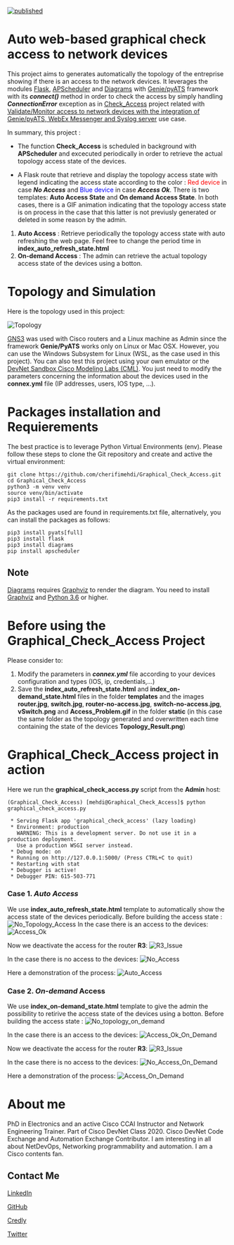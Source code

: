 [![published](https://static.production.devnetcloud.com/codeexchange/assets/images/devnet-published.svg)](https://developer.cisco.com/codeexchange/github/repo/cherifimehdi/Graphical_Check_Access)

# Auto web-based graphical check access to network devices

This project aims to generates automatically the topology of the entreprise showing if there is an access to the network devices. It leverages the modules [Flask](https://flask.palletsprojects.com/en/2.0.x/), [APScheduler](https://apscheduler.readthedocs.io/en/3.x/) and [Diagrams](https://diagrams.mingrammer.com/) with [Genie/pyATS](https://pubhub.devnetcloud.com/media/genie-docs/docs/cookbooks/index.html) framework with its ___connect()___ method in order to check the access by simply handling ___ConnectionError___ exception as in [Check_Access](https://developer.cisco.com/codeexchange/github/repo/cherifimehdi/Check_Access) project related with [Validate/Monitor access to network devices with the integration of Genie/pyATS, WebEx Messenger and Syslog server](https://developer.cisco.com/network-automation/detail/31f2a492-d5b7-11eb-95a0-c6918c6fb71b/) use case.

In summary, this project : 
- The function __Check_Access__ is scheduled in background with __APScheduler__ and excecuted periodically in order to retrieve the actual topology access state of the devices.

- A Flask route that retrieve and display the topology access state with legend indicating the access state according to the color : <span style="color:red">Red device</span> in case ___No Access___ and <span style="color:blue">Blue device</span> in case ___Access Ok___. There is two templates: __Auto Access State__ and __On demand Access State__. In both cases, there is a GIF animation indicating that the topology access state is on process in the case that this latter is not previusly generated or deleted in some reason by the admin.
1. __Auto Access__ : Retrieve periodically the topology access state with auto refreshing the web page. Feel free to change the period time in __index_auto_refresh_state.html__
2. __On-demand Access__ : The admin can retrieve the actual topology access state of the devices using a botton. 

# Topology and Simulation

Here is the topology used in this project:

![Topology](./Images/Topology.png)


[GNS3](https://gns3.com/) was used with Cisco routers and a Linux machine as Admin since the framework __Genie/PyATS__ works only on Linux or Mac OSX. However, you can use the Windows Subsystem for Linux (WSL, as the case used in this project). You can also test this project using your own emulator or the [DevNet Sandbox Cisco Modeling Labs (CML)](https://devnetsandbox.cisco.com/RM/Topology). You just need to modify the parameters concerning the information about the devices used in the __connex.yml__ file (IP addresses, users, IOS type, ...).

 
# Packages installation and Requierements

The best practice is to leverage Python Virtual Environments (env). Please follow these steps to clone the Git repository and create and active the virtual environment:

```
git clone https://github.com/cherifimehdi/Graphical_Check_Access.git
cd Graphical_Check_Access
python3 -m venv venv
source venv/bin/activate
pip3 install -r requirements.txt
```
   
As the packages used are found in requirements.txt file, alternatively, you can install the packages as follows:

```
pip3 install pyats[full]
pip3 install flask
pip3 install diagrams
pip install apscheduler
```
## Note
[Diagrams](https://diagrams.mingrammer.com/) requires  [Graphviz](https://graphviz.gitlab.io/) to render the diagram. You need to install [Graphviz](https://graphviz.gitlab.io/download/) and [Python 3.6](https://www.python.org/downloads/) or higher.

# Before using the Graphical_Check_Access Project

Please consider to:

1. Modify the parameters in ___connex.yml___ file according to your devices configuration and types (IOS, ip, credentials,...)
2. Save the __index_auto_refresh_state.html__ and __index_on-demand_state.html__ files in the folder __templates__ and the images __router.jpg__, __switch.jpg__, __router-no-access.jpg__, __switch-no-access.jpg__, __vSwitch.png__ and __Access_Problem.gif__ in the folder __static__ (in this case the same folder as the topology generated and overwritten each time containing the state of the devices __Topology_Result.png__)

# Graphical_Check_Access project in action

Here we run the __graphical_check_access.py__ script from the __Admin__ host:

```console
(Graphical_Check_Access) [mehdi@Graphical_Check_Access]$ python graphical_check_access.py

 * Serving Flask app 'graphical_check_access' (lazy loading)
 * Environment: production
   WARNING: This is a development server. Do not use it in a production deployment.
   Use a production WSGI server instead.
 * Debug mode: on
 * Running on http://127.0.0.1:5000/ (Press CTRL+C to quit)
 * Restarting with stat
 * Debugger is active!
 * Debugger PIN: 615-503-771
 ```
### Case 1. ___Auto Access___ 
 We use __index_auto_refresh_state.html__ template to automatically show the access state of the devices periodically.
 Before building the access state : ![No_Topology_Access](./Images/No_Topology_Access.png)
 In the case there is an access to the devices: ![Access_Ok](./Images/Access_Ok.png)

 Now we deactivate the access for the router __R3__: ![R3_Issue](./Images/R3_Issue.png)

 In the case there is no access to the devices: ![No_Access](./Images/No_Access.png)
 
 Here a demonstration of the process: ![Auto_Access](./Demo/Auto_Access.gif)

 ### Case 2. ___On-demand_ Access__
 We use __index_on-demand_state.html__ template to give the admin the possibility to retirive the access state of the devices using a botton.
 Before building the access state : ![No_topology_on_demand](./Images/No_topology_on_demand.png)

 In the case there is an access to the devices: ![Access_Ok_On_Demand](./Images/Access_Ok_On_Demand.png)

 Now we deactivate the access for the router __R3__: ![R3_Issue](./Images/R3_Issue.png)
 
 In the case there is no access to the devices: ![No_Access_On_Demand](./Images/No_Access_On_Demand.png)

 Here a demonstration of the process: ![Access_On_Demand](./Demo/Access_On_Demand.gif)
 


# About me

PhD in Electronics and an active Cisco CCAI Instructor and Network Engineering Trainer. Part of Cisco DevNet Class 2020. Cisco DevNet Code Exchange and Automation Exchange Contributor.
I am interesting in all about NetDevOps, Networking programmability and automation. I am a Cisco contents fan.
## Contact Me

[LinkedIn](www.linkedin.com/in/cherifi-mehdi)

[GitHub](https://github.com/cherifimehdi)

[Credly](https://www.credly.com/users/mehdi-cherifi/badges)

[Twitter](https://twitter.com/LocketKeepsake)
